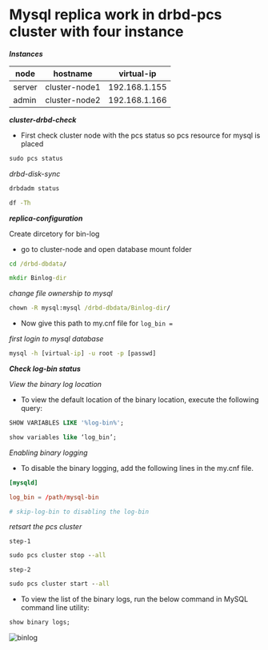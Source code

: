 # Mysql replica work in drbd-pcs cluster with four instance

**_Instances_**

| node   | hostname      | virtual-ip    |
| ------ | ------------- | ------------- |
| server | cluster-node1 | 192.168.1.155 |
| admin  | cluster-node2 | 192.168.1.166 |

**_cluster-drbd-check_**

- First check cluster node with the pcs status so pcs resource for mysql is placed

```cmd
sudo pcs status
```

_drbd-disk-sync_

```cmd
drbdadm status
```

```cmd
df -Th
```

**_replica-configuration_**

Create dircetory for bin-log

- go to cluster-node and open database mount folder

```cmd
cd /drbd-dbdata/
```

```cmd
mkdir Binlog-dir
```

_change file ownership to mysql_

```cmd
chown -R mysql:mysql /drbd-dbdata/Binlog-dir/
```

- Now give this path to my.cnf file for `log_bin =`

_first login to mysql database_

```cmd
mysql -h [virtual-ip] -u root -p [passwd]
```

**_Check log-bin status_**

_View the binary log location_

- To view the default location of the binary location, execute the following query:

```sql
SHOW VARIABLES LIKE '%log-bin%';
```

```sql
show variables like ‘log_bin’;
```

_Enabling binary logging_

- To disable the binary logging, add the following lines in the my.cnf file.

```cnf
[mysqld]

log_bin = /path/mysql-bin

# skip-log-bin to disabling the log-bin
```

_retsart the pcs cluster_

`step-1`

```cmd
sudo pcs cluster stop --all
```

`step-2`

```cmd
sudo pcs cluster start --all
```

- To view the list of the binary logs, run the below command in MySQL command line utility:

```sql
show binary logs;
```

![binlog](https://user-images.githubusercontent.com/88568938/224224289-219dae24-1ceb-43f5-aa31-61423409cc10.png)
